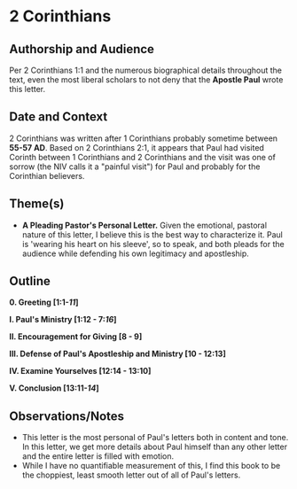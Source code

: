 # 2 Corinthians

## Authorship and Audience
Per 2 Corinthians 1:1 and the numerous biographical details throughout the text, even the most liberal scholars to not deny that the **Apostle Paul** wrote this letter.

## Date and Context
2 Corinthians was written after 1 Corinthians probably sometime between **55-57 AD**. Based on 2 Corinthians 2:1, it appears that Paul had visited Corinth between 1 Corinthians and 2 Corinthians and the visit was one of sorrow (the NIV calls it a "painful visit") for Paul and probably for the Corinthian believers.

## Theme(s)
- **A Pleading Pastor's Personal Letter.**  Given the emotional, pastoral nature of this letter, I believe this is the best way to characterize it. Paul is 'wearing his heart on his sleeve', so to speak, and both pleads for the audience while defending his own legitimacy and apostleship.

## Outline
**0. Greeting  [1:1-*11*]**

**I. Paul's Ministry  [1:12 - 7:*16*]**

**II. Encouragement for Giving  [8 - 9]**

**III. Defense of Paul's Apostleship and Ministry  [10 - 12:13]**

**IV. Examine Yourselves  [12:14 - 13:10]**

**V. Conclusion  [13:11-*14*]**

## Observations/Notes
  - This letter is the most personal of Paul's letters both in content and tone. In this letter, we get more details about Paul himself than any other letter and the entire letter is filled with emotion.
  - While I have no quantifiable measurement of this, I find this book to be the choppiest, least smooth letter out of all of Paul's letters.
